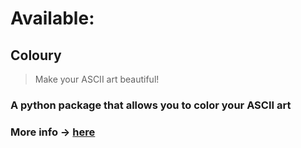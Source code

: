 # Available:

## Coloury
> Make your ASCII art beautiful!
### A python package that allows you to color your ASCII art
### More info -> **[here](https://pypi.org/project/coloury/)**
